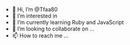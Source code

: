 - 👋 Hi, I’m @Tfaa80
- 👀 I’m interested in
- 🌱 I’m currently learning Ruby and JavaScript 
- 💞️ I’m looking to collaborate on ...
- 📫 How to reach me ...

<!---
Tfaa80/Tfaa80 is a ✨ special ✨ repository because its `README.md` (this file) appears on your GitHub profile.
You can click the Preview link to take a look at your changes.
--->
